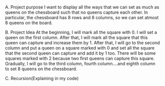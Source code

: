 A. Project purpose
I want to display all the ways that we can set as much as queens on the chessboard such that no queens capture each other. In particular, the chessboard has 8 rows and 8 columns, so we can set atmost 8 queens on the board.

B. Project Idea
At the beginning, I will mark all the square with 0. I will set a queen on the first column. After that, I will mark all the square that this queen can capture and increase them by 1. After that, I will go to the second column and put a queen on a square marked with 0 and set all the square that the second queen can capture and add it by 1 too. There will be some squares marked with 2 because two first queens can capture this square. Gradually, I will go to the third column, fourth column....and eighth column to set 8 queens on the chessboard.

C. Recursion(Explaining in my code)

